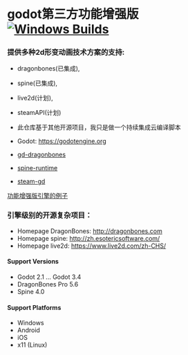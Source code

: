 # godot第三方功能增强版[![Windows Builds](https://github.com/2439905184/Powerfull_godot/actions/workflows/windows.yml/badge.svg)](https://github.com/2439905184/Powerfull_godot/actions/workflows/windows.yml)
### 提供多种2d形变动画技术方案的支持:
* dragonbones(已集成),
* spine(已集成),
* live2d(计划),
* steamAPI(计划)

* 此仓库基于其他开源项目，我只是做一个持续集成云编译脚本
* Godot: https://godotengine.org
* [gd-dragonbones](https://github.com/sanja-sa/gddragonbones)
* [spine-runtime](https://github.com/rayxuln/spine-runtime-for-godot)
* [steam-gd](https://github.com/Gramps/GodotSteam)

[功能增强版引擎的例子](https://github.com/2439905184/powerfull-godot-examples)

### 引擎级别的开源复杂项目：
* Homepage DragonBones: http://dragonbones.com
* Homepage spine: http://zh.esotericsoftware.com/
* Homepage live2d: https://www.live2d.com/zh-CHS/

#### Support Versions
* Godot 2.1 ... Godot 3.4
* DragonBones Pro 5.6
* Spine 4.0

#### Support Platforms
* Windows
* Android
* iOS
* x11 (Linux)